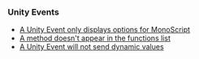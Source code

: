 ### Unity Events

- [A Unity Event only displays options for MonoScript](Unity%20Events/Incorrect%20Assignment.md)  
- [A method doesn't appear in the functions list](Unity%20Events/Method%20Requirements.md)  
- [A Unity Event will not send dynamic values](Unity%20Events/Dynamic%20Values.md)  